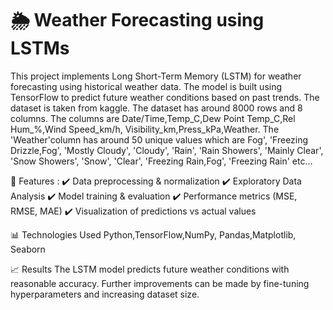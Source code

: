 # 🌦️ Weather Forecasting using LSTMs
This project implements Long Short-Term Memory (LSTM) for weather forecasting using historical weather data. The model is built using TensorFlow to predict future weather conditions based on past trends.
The dataset is taken from kaggle. The dataset has around 8000 rows and 8 columns. The columns are Date/Time,Temp_C,Dew Point Temp_C,Rel Hum_%,Wind Speed_km/h, Visibility_km,Press_kPa,Weather.
The 'Weather'column has around 50 unique values which are Fog', 'Freezing Drizzle,Fog', 'Mostly Cloudy', 'Cloudy', 'Rain', 'Rain Showers',
'Mainly Clear', 'Snow Showers', 'Snow', 'Clear', 'Freezing Rain,Fog', 'Freezing Rain' etc...

🚀 Features : 
✔️ Data preprocessing & normalization
✔️ Exploratory Data Analysis
✔️ Model training & evaluation
✔️ Performance metrics (MSE, RMSE, MAE)
✔️ Visualization of predictions vs actual values

📊 Technologies Used
Python,TensorFlow,NumPy, Pandas,Matplotlib, Seaborn

📈 Results
The LSTM model predicts future weather conditions with reasonable accuracy. Further improvements can be made by fine-tuning hyperparameters and increasing dataset size.
